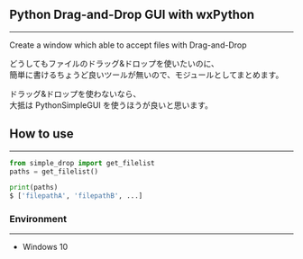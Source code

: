 ## Python Drag-and-Drop GUI with wxPython
---
Create a window which able to accept files with Drag-and-Drop

どうしてもファイルのドラッグ&ドロップを使いたいのに、  
簡単に書けるちょうど良いツールが無いので、モジュールとしてまとめます。  

ドラッグ&ドロップを使わないなら、  
大抵は PythonSimpleGUI を使うほうが良いと思います。  


## How to use
---
```python
from simple_drop import get_filelist
paths = get_filelist()

print(paths)
$ ['filepathA', 'filepathB', ...]
```

### Environment
---
- Windows 10
